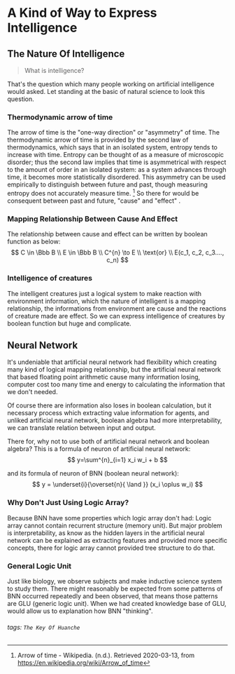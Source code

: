 # A Kind of Way to Express Intelligence

## The Nature Of Intelligence
> What is intelligence?

That's the question which many people working on artificial intelligence would asked. Let standing at the basic of natural science to look this question.

### Thermodynamic arrow of time
The arrow of time is the "one-way direction" or "asymmetry" of time. The thermodynamic arrow of time is provided by the second law of thermodynamics, which says that in an isolated system, entropy tends to increase with time. Entropy can be thought of as a measure of microscopic disorder; thus the second law implies that time is asymmetrical with respect to the amount of order in an isolated system: as a system advances through time, it becomes more statistically disordered. This asymmetry can be used empirically to distinguish between future and past, though measuring entropy does not accurately measure time. [^thermodynamic-arrow-of-time] So there for would be consequent between past and future, "cause" and "effect" .

### Mapping Relationship Between Cause And Effect
The relationship between cause and effect can be written by boolean function as below:
$$
C \in \Bbb B \\
E \in \Bbb B \\
C^{n} \to E \\
\text{or} \\
E(c_1, c_2, c_3...., c_n)
$$

### Intelligence of creatures
The intelligent creatures just a logical system to make reaction with environment information, which the nature of intelligent is a mapping relationship, the informations from environment are cause and the reactions of creature made are effect. So we can express intelligence of creatures by boolean function but huge and complicate.

## Neural Network
It's undeniable that artificial neural network had flexibility which creating many kind of logical mapping relationship, but the artificial neural network that based floating point arithmetic cause many information losing, computer cost too many time and energy to calculating the information that we don't needed.

Of course there are information also loses in boolean calculation, but it necessary process which extracting value information for agents, and unliked artificial neural network, boolean algebra had more interpretability, we can translate relation between input and output.

There for, why not to use both of artificial neural network and boolean algebra? This is a formula of neuron of artificial neural network:
$$
y=\sum^{n}_{i=1} x_i w_i + b
$$

and its formula of neuron of BNN (boolean neural network):
$$
y =   \underset{i}{\overset{n}{ \land }} (x_i \oplus w_i)
$$

### Why Don't Just Using Logic Array?
Because BNN have some properties which logic array don't had:
Logic array cannot contain recurrent structure (memory unit). But major problem is interpretability, as know as the hidden layers in the artificial neural network can be explained as extracting features and provided more specific concepts, there for logic array cannot provided tree structure to do that.

### General Logic Unit
Just like biology, we observe subjects and make inductive science system to study them.
There might reasonably be expected from some patterns of BNN occurred repeatedly and been observed, that means those patterns are GLU (generic logic unit). When we had created knowledge base of GLU, would allow us to explanation how BNN "thinking".

[^thermodynamic-arrow-of-time]: Arrow of time - Wikipedia. (n.d.). Retrieved 2020-03-13, from https://en.wikipedia.org/wiki/Arrow_of_time

###### tags: `The Key Of Huanche`
